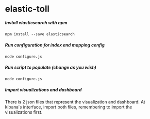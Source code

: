 # elastic-toll

##### Install elasticsearch with npm
```
npm install --save elasticsearch
```
##### Run configuration for index and mapping config
```
node configure.js
```
##### Run script to populate (change as you wish)
```
node configure.js
```
##### Import visualizations and dashboard
There is 2 json files that represent the visualization and dashboard.
At kibana's interface, import both files, remembering to import the visualizations first.
